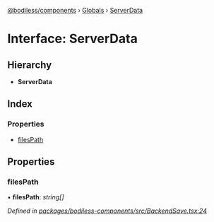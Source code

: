[@bodiless/components](../README.md) › [Globals](../globals.md) › [ServerData](serverdata.md)

# Interface: ServerData

## Hierarchy

* **ServerData**

## Index

### Properties

* [filesPath](serverdata.md#filespath)

## Properties

###  filesPath

• **filesPath**: *string[]*

*Defined in [packages/bodiless-components/src/BackendSave.tsx:24](https://github.com/johnsonandjohnson/Bodiless-JS/blob/6524581/packages/bodiless-components/src/BackendSave.tsx#L24)*
